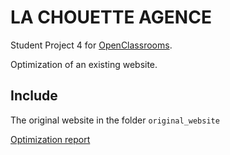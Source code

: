 # LA CHOUETTE AGENCE

Student Project 4 for [OpenClassrooms](https://openclassrooms.com).

Optimization of an existing website.


## Include
The original website in the folder `original_website`

[Optimization report](/doc/La_chouette_agence_-_Rapport_d_optimisation.pdf)